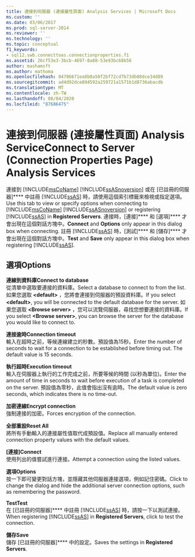 ```yaml
---
title: 連接到伺服器 (連接屬性頁面) Analysis Services | Microsoft Docs
ms.custom: ''
ms.date: 03/06/2017
ms.prod: sql-server-2014
ms.reviewer: ''
ms.technology: ''
ms.topic: conceptual
f1_keywords:
- sql12.swb.connecttoas.connectionproperties.f1
ms.assetid: 26cf53e3-3bcb-4697-8a88-53e93bc68b56
author: mashamsft
ms.author: mathoma
ms.openlocfilehash: 04706671ea8b0a50f2bf72cd7b73db88dce34d89
ms.sourcegitcommit: ad4d92dce894592a259721a1571b1d8736abacdb
ms.translationtype: MT
ms.contentlocale: zh-TW
ms.lasthandoff: 08/04/2020
ms.locfileid: "87686475"
---
```

# <a name="connect-to-server-connection-properties-page-analysis-services"></a><span data-ttu-id="67757-102">連接到伺服器 (連接屬性頁面) Analysis Service</span><span class="sxs-lookup"><span data-stu-id="67757-102">Connect to Server (Connection Properties Page) Analysis Services</span></span>
  <span data-ttu-id="67757-103">連接到 [!INCLUDE[msCoName](../includes/msconame-md.md)] [!INCLUDE[ssASnoversion](../includes/ssasnoversion-md.md)] 或在 [已註冊的伺服器]\*\*\*\* 中註冊 [!INCLUDE[ssAS](../includes/ssas-md.md)] 時，請使用這個索引標籤來檢視或指定選項。</span><span class="sxs-lookup"><span data-stu-id="67757-103">Use this tab to view or specify options when connecting to [!INCLUDE[msCoName](../includes/msconame-md.md)] [!INCLUDE[ssASnoversion](../includes/ssasnoversion-md.md)] or registering [!INCLUDE[ssAS](../includes/ssas-md.md)] in **Registered Servers**.</span></span> <span data-ttu-id="67757-104">連接時，[連接]\*\*\*\* 和 [選項]\*\*\*\* 才會出現在這個對話方塊中。</span><span class="sxs-lookup"><span data-stu-id="67757-104">**Connect** and **Options** only appear in this dialog box when connecting.</span></span> <span data-ttu-id="67757-105">註冊 [!INCLUDE[ssAS](../includes/ssas-md.md)] 時，[測試]\*\*\*\* 和 [儲存]\*\*\*\* 才會出現在這個對話方塊中。</span><span class="sxs-lookup"><span data-stu-id="67757-105">**Test** and **Save** only appear in this dialog box when registering [!INCLUDE[ssAS](../includes/ssas-md.md)].</span></span>  
  
## <a name="options"></a><span data-ttu-id="67757-106">選項</span><span class="sxs-lookup"><span data-stu-id="67757-106">Options</span></span>  
 <span data-ttu-id="67757-107">**連線到資料庫**</span><span class="sxs-lookup"><span data-stu-id="67757-107">**Connect to database**</span></span>  
 <span data-ttu-id="67757-108">從清單中選取要連接的資料庫。</span><span class="sxs-lookup"><span data-stu-id="67757-108">Select a database to connect to from the list.</span></span> <span data-ttu-id="67757-109">如果您選取 **\<default>** ，您將會連接到伺服器的預設資料庫。</span><span class="sxs-lookup"><span data-stu-id="67757-109">If you select **\<default>**, you will be connected to the default database for the server.</span></span> <span data-ttu-id="67757-110">如果您選取 **\<Browse server>** ，您可以流覽伺服器，尋找您想要連接的資料庫。</span><span class="sxs-lookup"><span data-stu-id="67757-110">If you select **\<Browse server>**, you can browse the server for the database you would like to connect to.</span></span>  
  
 <span data-ttu-id="67757-111">**連接逾時**</span><span class="sxs-lookup"><span data-stu-id="67757-111">**Connection timeout**</span></span>  
 <span data-ttu-id="67757-112">輸入在超時之前，等候連線建立的秒數。預設值為15秒。</span><span class="sxs-lookup"><span data-stu-id="67757-112">Enter the number of seconds to wait for a connection to be established before timing out. The default value is 15 seconds.</span></span>  
  
 <span data-ttu-id="67757-113">**執行超時**</span><span class="sxs-lookup"><span data-stu-id="67757-113">**Execution timeout**</span></span>  
 <span data-ttu-id="67757-114">輸入在伺服器上執行的工作完成之前，所要等候的時間 (以秒為單位)。</span><span class="sxs-lookup"><span data-stu-id="67757-114">Enter the amount of time in seconds to wait before execution of a task is completed on the server.</span></span> <span data-ttu-id="67757-115">預設值為零秒，此值會指出沒有逾時。</span><span class="sxs-lookup"><span data-stu-id="67757-115">The default value is zero seconds, which indicates there is no time-out.</span></span>  
  
 <span data-ttu-id="67757-116">**加密連線**</span><span class="sxs-lookup"><span data-stu-id="67757-116">**Encrypt connection**</span></span>  
 <span data-ttu-id="67757-117">強制連接的加密。</span><span class="sxs-lookup"><span data-stu-id="67757-117">Forces encryption of the connection.</span></span>  
  
 <span data-ttu-id="67757-118">**全部重設**</span><span class="sxs-lookup"><span data-stu-id="67757-118">**Reset All**</span></span>  
 <span data-ttu-id="67757-119">將所有手動輸入的連接屬性值取代成預設值。</span><span class="sxs-lookup"><span data-stu-id="67757-119">Replace all manually entered connection property values with the default values.</span></span>  
  
 <span data-ttu-id="67757-120">**[連接]**</span><span class="sxs-lookup"><span data-stu-id="67757-120">**Connect**</span></span>  
 <span data-ttu-id="67757-121">使用列出的值嘗試進行連接。</span><span class="sxs-lookup"><span data-stu-id="67757-121">Attempt a connection using the listed values.</span></span>  
  
 <span data-ttu-id="67757-122">**選項**</span><span class="sxs-lookup"><span data-stu-id="67757-122">**Options**</span></span>  
 <span data-ttu-id="67757-123">按一下即可變更對話方塊，並隱藏其他伺服器連接選項，例如記住密碼。</span><span class="sxs-lookup"><span data-stu-id="67757-123">Click to change the dialog and hide the additional server connection options, such as remembering the password.</span></span>  
  
 <span data-ttu-id="67757-124">**Test**</span><span class="sxs-lookup"><span data-stu-id="67757-124">**Test**</span></span>  
 <span data-ttu-id="67757-125">在 [已註冊的伺服器]\*\*\*\* 中註冊 [!INCLUDE[ssAS](../includes/ssas-md.md)] 時，請按一下以測試連接。</span><span class="sxs-lookup"><span data-stu-id="67757-125">When registering [!INCLUDE[ssAS](../includes/ssas-md.md)] in **Registered Servers**, click to test the connection.</span></span>  
  
 <span data-ttu-id="67757-126">**儲存**</span><span class="sxs-lookup"><span data-stu-id="67757-126">**Save**</span></span>  
 <span data-ttu-id="67757-127">儲存 [已註冊的伺服器]\*\*\*\* 中的設定。</span><span class="sxs-lookup"><span data-stu-id="67757-127">Saves the settings in **Registered Servers**.</span></span>  
  
  
